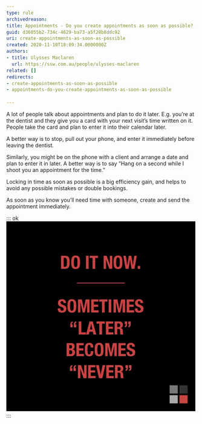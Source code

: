 ```yaml
---
type: rule
archivedreason: 
title: Appointments - Do you create appointments as soon as possible?
guid: d36055b2-734c-4629-ba73-a5f28b8ddc92
uri: create-appointments-as-soon-as-possible
created: 2020-11-10T18:09:34.0000000Z
authors:
- title: Ulysses Maclaren
  url: https://ssw.com.au/people/ulysses-maclaren
related: []
redirects:
- create-appointments-as-soon-as-possible
- appointments-do-you-create-appointments-as-soon-as-possible

---
```


A lot of people talk about appointments and plan to do it later. E.g. you’re at the dentist and they give you a card with your next visit’s time written on it. People take the card and plan to enter it into their calendar later.

<!--endintro-->

A better way is to stop, pull out your phone, and enter it immediately before leaving the dentist.

Similarly, you might be on the phone with a client and arrange a date and plan to enter it in later. A better way is to say “Hang on a second while I shoot you an appointment for the time.”

Locking in time as soon as possible is a big efficiency gain, and helps to avoid any possible mistakes or double bookings.

As soon as you know you’ll need time with someone, create and send the appointment immediately.


::: ok  
![](ssw-do-it-now.jpg)  
:::
